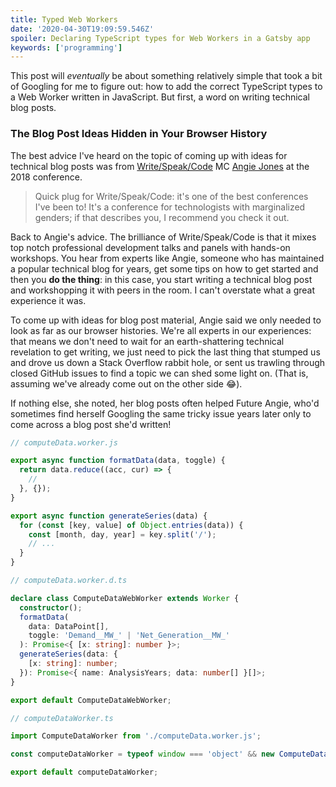 ```yaml
---
title: Typed Web Workers
date: '2020-04-30T19:09:59.546Z'
spoiler: Declaring TypeScript types for Web Workers in a Gatsby app
keywords: ['programming']
---
```


This post will _eventually_ be about something relatively simple that took a bit of Googling for me to figure out: how to add the correct TypeScript types to a Web Worker written in JavaScript. But first, a word on writing technical blog posts.

### The Blog Post Ideas Hidden in Your Browser History

The best advice I've heard on the topic of coming up with ideas for technical blog posts was from [Write/Speak/Code](https://www.writespeakcode.com/) MC [Angie Jones](https://twitter.com/techgirl1908) at the 2018 conference.

> Quick plug for Write/Speak/Code: it's one of the best conferences I've been to! It's a conference for technologists with marginalized genders; if that describes you, I recommend you check it out.

Back to Angie's advice. The brilliance of Write/Speak/Code is that it mixes top notch professional development talks and panels with hands-on workshops. You hear from experts like Angie, someone who has maintained a popular technical blog for years, get some tips on how to get started and then you **do the thing**: in this case, you start writing a technical blog post and workshopping it with peers in the room. I can't overstate what a great experience it was.

To come up with ideas for blog post material, Angie said we only needed to look as far as our browser histories. We're all experts in our experiences: that means we don't need to wait for an earth-shattering technical revelation to get writing, we just need to pick the last thing that stumped us and drove us down a Stack Overflow rabbit hole, or sent us trawling through closed GitHub issues to find a topic we can shed some light on. (That is, assuming we've already come out on the other side 😂).

If nothing else, she noted, her blog posts often helped Future Angie, who'd sometimes find herself Googling the same tricky issue years later only to come across a blog post she'd written!

```javascript
// computeData.worker.js

export async function formatData(data, toggle) {
  return data.reduce((acc, cur) => {
    //
  }, {});
}

export async function generateSeries(data) {
  for (const [key, value] of Object.entries(data)) {
    const [month, day, year] = key.split('/');
    // ...
  }
}
```

```typescript
// computeData.worker.d.ts

declare class ComputeDataWebWorker extends Worker {
  constructor();
  formatData(
    data: DataPoint[],
    toggle: 'Demand__MW_' | 'Net_Generation__MW_'
  ): Promise<{ [x: string]: number }>;
  generateSeries(data: {
    [x: string]: number;
  }): Promise<{ name: AnalysisYears; data: number[] }[]>;
}

export default ComputeDataWebWorker;
```

```typescript
// computeDataWorker.ts

import ComputeDataWorker from './computeData.worker.js';

const computeDataWorker = typeof window === 'object' && new ComputeDataWorker();

export default computeDataWorker;
```

